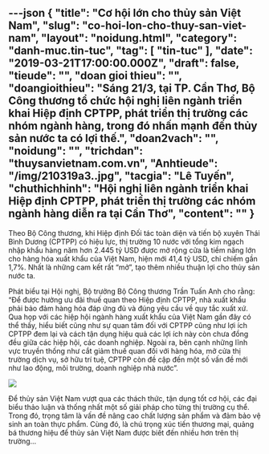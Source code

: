 ---json
{
    "title": "Cơ hội lớn cho thủy sản Việt Nam",
    "slug": "co-hoi-lon-cho-thuy-san-viet-nam",
    "layout": "noidung.html",
    "category": "danh-muc.tin-tuc",
    "tag": [
        "tin-tuc"
    ],
    "date": "2019-03-21T17:00:00.000Z",
    "draft": false,
    "tieude": "",
    "doan gioi thieu": "",
    "doangioithieu": "Sáng 21/3, tại TP. Cần Thơ, Bộ Công thương tổ chức hội nghị liên ngành triển khai Hiệp định CPTPP, phát triển thị trường các nhóm ngành hàng, trong đó nhấn mạnh đến thủy sản nước ta có lợi thế.",
    "doan2vach": "",
    "noidung": "",
    "trichdan": "thuysanvietnam.com.vn",
    "Anhtieude": "/img/210319a3..jpg",
    "tacgia": "Lê Tuyến",
    "chuthichhinh": "Hội nghị liên ngành triển khai Hiệp định CPTPP, phát triển thị trường các nhóm ngành hàng diễn ra tại Cần Thơ",
    "__content__": ""
}
---
<p>Theo Bộ C&ocirc;ng thương, khi Hiệp định Đối t&aacute;c to&agrave;n diện v&agrave; tiến bộ xuy&ecirc;n Th&aacute;i B&igrave;nh Dương (CPTPP) c&oacute; hiệu lực, thị trường 10 nước với tổng kim ngạch nhập khẩu h&agrave;ng năm hơn 2.445 tỷ USD được mở rộng cửa l&agrave; tiềm năng lớn cho h&agrave;ng h&oacute;a xuất khẩu của Việt Nam, hiện mới 41,4 tỷ USD, chỉ chiếm gần 1,7%. Nhất l&agrave; những cam kết rất &ldquo;mở&rdquo;, tạo th&ecirc;m nhiều thuận lợi cho thủy sản nước ta.</p>

<p>Ph&aacute;t biểu tại Hội nghị, Bộ trưởng Bộ C&ocirc;ng thương Trần Tuấn Anh cho rằng: &ldquo;Để được hưởng ưu đ&atilde;i thuế quan theo Hiệp định CPTPP, nh&agrave; xuất khẩu phải bảo đảm h&agrave;ng h&oacute;a đ&aacute;p ứng đủ v&agrave; đ&uacute;ng y&ecirc;u cầu về quy tắc xuất xứ. Qua họp với c&aacute;c hiệp hội ng&agrave;nh h&agrave;ng xuất khẩu của Việt Nam gần đ&acirc;y c&oacute; thể thấy, hiểu biết cũng như sự quan t&acirc;m đối với CPTPP cũng như lợi &iacute;ch CPTPP đem lại v&agrave; c&aacute;ch tận dụng hiệu quả c&aacute;c lợi &iacute;ch n&agrave;y c&ograve;n chưa đồng đều giữa c&aacute;c hiệp hội, c&aacute;c doanh nghiệp. Ngo&agrave;i ra, b&ecirc;n cạnh những lĩnh vực truyền thống như cắt giảm thuế quan đối với h&agrave;ng h&oacute;a, mở cửa thị trường dịch vụ, sở hữu tr&iacute; tuệ, CPTPP c&ograve;n đề cập đến một số vấn đề mới như lao động, m&ocirc;i trường, doanh nghiệp nh&agrave; nước&rdquo;.</p>

<p><img src="http://thuysanvietnam.com.vn/uploads/article2/baiviet/nuoitrong/210319a4.jpg" /></p>

<p>Để thủy sản Việt Nam vượt qua c&aacute;c th&aacute;ch thức, tận dụng tốt cơ hội, c&aacute;c đại biểu thảo luận v&agrave; thống nhất một số giải ph&aacute;p cho từng thị trường cụ thể. Trong đ&oacute;, trọng t&acirc;m l&agrave; vấn đề n&acirc;ng cao chất lượng sản phẩm v&agrave; đảm bảo vệ sinh an to&agrave;n thực phẩm. C&ugrave;ng đ&oacute;, l&agrave; ch&uacute; trọng x&uacute;c tiến thương mại, quảng b&aacute; thương hiệu để thủy sản Việt Nam được biết đến nhiều hơn tr&ecirc;n thị trường&hellip;</p>

